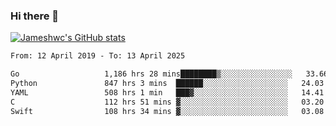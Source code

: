 ### Hi there 👋

[![Jameshwc's GitHub stats](https://github-readme-stats.vercel.app/api?username=jameshwc)](https://github.com/anuraghazra/github-readme-stats)

<!--START_SECTION:waka-->

```txt
From: 12 April 2019 - To: 13 April 2025

Go                   1,186 hrs 28 mins████████▒░░░░░░░░░░░░░░░░   33.66 %
Python               847 hrs 3 mins  ██████░░░░░░░░░░░░░░░░░░░   24.03 %
YAML                 508 hrs 1 min   ███▓░░░░░░░░░░░░░░░░░░░░░   14.41 %
C                    112 hrs 51 mins ▓░░░░░░░░░░░░░░░░░░░░░░░░   03.20 %
Swift                108 hrs 34 mins ▓░░░░░░░░░░░░░░░░░░░░░░░░   03.08 %
```

<!--END_SECTION:waka-->